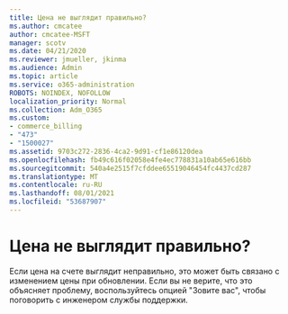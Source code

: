 ```yaml
---
title: Цена не выглядит правильно?
ms.author: cmcatee
author: cmcatee-MSFT
manager: scotv
ms.date: 04/21/2020
ms.reviewer: jmueller, jkinma
ms.audience: Admin
ms.topic: article
ms.service: o365-administration
ROBOTS: NOINDEX, NOFOLLOW
localization_priority: Normal
ms.collection: Adm_O365
ms.custom:
- commerce_billing
- "473"
- "1500027"
ms.assetid: 9703c272-2836-4ca2-9d91-cf1e86120dea
ms.openlocfilehash: fb49c616f02058e4fe4ec778831a10ab65e616bb
ms.sourcegitcommit: 540a4e2515f7cfddee65519046454fc4437cd287
ms.translationtype: MT
ms.contentlocale: ru-RU
ms.lasthandoff: 08/01/2021
ms.locfileid: "53687907"
---
```

# <a name="price-doesnt-look-correct"></a>Цена не выглядит правильно?

Если цена на счете выглядит неправильно, это может быть связано с изменением цены при обновлении. Если вы не верите, что это объясняет проблему, воспользуйтесь опцией "Зовите вас", чтобы поговорить с инженером службы поддержки.